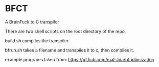 # BFCT
A BrainFuck to C transpiler

There are two shell scripts on the root directory of the repo.

build.sh compiles the transpiler.

bfrun.sh takes a filename and transpiles it to c, then compiles it.


example programs taken from:
https://github.com/matslina/bfoptimization
